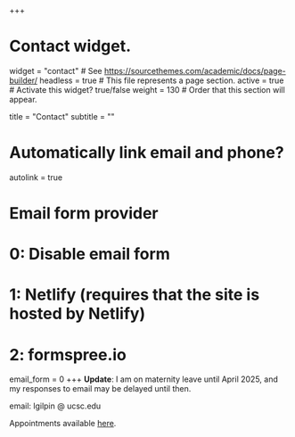 +++
# Contact widget.
widget = "contact"  # See https://sourcethemes.com/academic/docs/page-builder/
headless = true  # This file represents a page section.
active = true  # Activate this widget? true/false
weight = 130  # Order that this section will appear.

title = "Contact"
subtitle = ""

# Automatically link email and phone?
autolink = true

# Email form provider
#   0: Disable email form
#   1: Netlify (requires that the site is hosted by Netlify)
#   2: formspree.io
email_form = 0
+++
**Update**: I am on maternity leave until April 2025, and my responses to email may be delayed until then.

email: lgilpin @ ucsc.edu

Appointments available [here](https://calendar.app.google/k9Z5kyiajZnZucYGA).